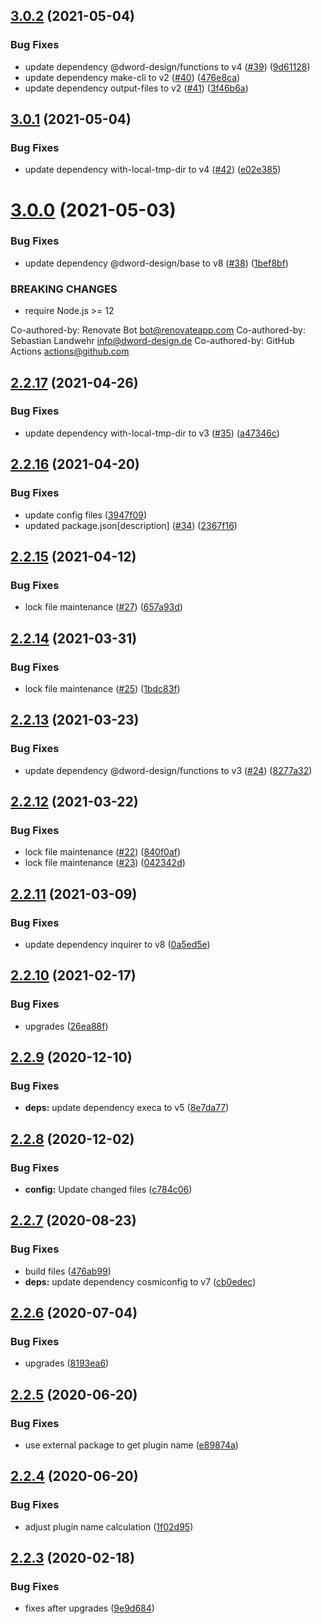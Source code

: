 ## [3.0.2](https://github.com/dword-design/ceiling/compare/v3.0.1...v3.0.2) (2021-05-04)


### Bug Fixes

* update dependency @dword-design/functions to v4 ([#39](https://github.com/dword-design/ceiling/issues/39)) ([9d61128](https://github.com/dword-design/ceiling/commit/9d611280b8a52b0b33ee7f1098392688847cbe3c))
* update dependency make-cli to v2 ([#40](https://github.com/dword-design/ceiling/issues/40)) ([476e8ca](https://github.com/dword-design/ceiling/commit/476e8ca283bf879c88dd217115baeeaf08f1a305))
* update dependency output-files to v2 ([#41](https://github.com/dword-design/ceiling/issues/41)) ([3f46b6a](https://github.com/dword-design/ceiling/commit/3f46b6a0e08c799788e04f963660ac398c1ea682))

## [3.0.1](https://github.com/dword-design/ceiling/compare/v3.0.0...v3.0.1) (2021-05-04)


### Bug Fixes

* update dependency with-local-tmp-dir to v4 ([#42](https://github.com/dword-design/ceiling/issues/42)) ([e02e385](https://github.com/dword-design/ceiling/commit/e02e3856b205677842c90ff67a36a581ac91c253))

# [3.0.0](https://github.com/dword-design/ceiling/compare/v2.2.17...v3.0.0) (2021-05-03)


### Bug Fixes

* update dependency @dword-design/base to v8 ([#38](https://github.com/dword-design/ceiling/issues/38)) ([1bef8bf](https://github.com/dword-design/ceiling/commit/1bef8bf1487bcef6caf8860dbcd936fe23e766f8))


### BREAKING CHANGES

* require Node.js >= 12

Co-authored-by: Renovate Bot <bot@renovateapp.com>
Co-authored-by: Sebastian Landwehr <info@dword-design.de>
Co-authored-by: GitHub Actions <actions@github.com>

## [2.2.17](https://github.com/dword-design/ceiling/compare/v2.2.16...v2.2.17) (2021-04-26)


### Bug Fixes

* update dependency with-local-tmp-dir to v3 ([#35](https://github.com/dword-design/ceiling/issues/35)) ([a47346c](https://github.com/dword-design/ceiling/commit/a47346cf789e9d1e15ba6ac8be8018ee332fe62e))

## [2.2.16](https://github.com/dword-design/ceiling/compare/v2.2.15...v2.2.16) (2021-04-20)


### Bug Fixes

* update config files ([3947f09](https://github.com/dword-design/ceiling/commit/3947f09c2fd3bdee6b8189464ba7c35183d23b3d))
* updated package.json[description] ([#34](https://github.com/dword-design/ceiling/issues/34)) ([2367f16](https://github.com/dword-design/ceiling/commit/2367f16df8c7bb832b89e363945f431b43ee277e))

## [2.2.15](https://github.com/dword-design/ceiling/compare/v2.2.14...v2.2.15) (2021-04-12)


### Bug Fixes

* lock file maintenance ([#27](https://github.com/dword-design/ceiling/issues/27)) ([657a93d](https://github.com/dword-design/ceiling/commit/657a93d4dc2dff3681869c41d1d50a9ac7d5e887))

## [2.2.14](https://github.com/dword-design/ceiling/compare/v2.2.13...v2.2.14) (2021-03-31)


### Bug Fixes

* lock file maintenance ([#25](https://github.com/dword-design/ceiling/issues/25)) ([1bdc83f](https://github.com/dword-design/ceiling/commit/1bdc83f56fb3c6b0c00bc38493218904f0b410c8))

## [2.2.13](https://github.com/dword-design/ceiling/compare/v2.2.12...v2.2.13) (2021-03-23)


### Bug Fixes

* update dependency @dword-design/functions to v3 ([#24](https://github.com/dword-design/ceiling/issues/24)) ([8277a32](https://github.com/dword-design/ceiling/commit/8277a32654c3561a9a7cc465a560f48e0d70d8ad))

## [2.2.12](https://github.com/dword-design/ceiling/compare/v2.2.11...v2.2.12) (2021-03-22)


### Bug Fixes

* lock file maintenance ([#22](https://github.com/dword-design/ceiling/issues/22)) ([840f0af](https://github.com/dword-design/ceiling/commit/840f0af3c669d8c52ed1abf52638fb1b781ddd0e))
* lock file maintenance ([#23](https://github.com/dword-design/ceiling/issues/23)) ([042342d](https://github.com/dword-design/ceiling/commit/042342d5d05997caa9abfbacd3c9bbdd2ed728ef))

## [2.2.11](https://github.com/dword-design/ceiling/compare/v2.2.10...v2.2.11) (2021-03-09)


### Bug Fixes

* update dependency inquirer to v8 ([0a5ed5e](https://github.com/dword-design/ceiling/commit/0a5ed5ef7a923123d0962a635950ce7d39c657bc))

## [2.2.10](https://github.com/dword-design/ceiling/compare/v2.2.9...v2.2.10) (2021-02-17)


### Bug Fixes

* upgrades ([26ea88f](https://github.com/dword-design/ceiling/commit/26ea88ff24c4161ac58c3c52b2bcec54e42a3fb9))

## [2.2.9](https://github.com/dword-design/ceiling/compare/v2.2.8...v2.2.9) (2020-12-10)


### Bug Fixes

* **deps:** update dependency execa to v5 ([8e7da77](https://github.com/dword-design/ceiling/commit/8e7da77bef3b090f47c13ce846d136911ba62b01))

## [2.2.8](https://github.com/dword-design/ceiling/compare/v2.2.7...v2.2.8) (2020-12-02)


### Bug Fixes

* **config:** Update changed files ([c784c06](https://github.com/dword-design/ceiling/commit/c784c06f770fb29568b9e0aae641ce0972babe09))

## [2.2.7](https://github.com/dword-design/ceiling/compare/v2.2.6...v2.2.7) (2020-08-23)


### Bug Fixes

* build files ([476ab99](https://github.com/dword-design/ceiling/commit/476ab9948a236dff60126d45ff00dfafc0f81723))
* **deps:** update dependency cosmiconfig to v7 ([cb0edec](https://github.com/dword-design/ceiling/commit/cb0edec8a1eab407f059215c62393918d6dfdfbd))

## [2.2.6](https://github.com/dword-design/ceiling/compare/v2.2.5...v2.2.6) (2020-07-04)


### Bug Fixes

* upgrades ([8193ea6](https://github.com/dword-design/ceiling/commit/8193ea60d330ed093e524d84639d430a95705b1c))

## [2.2.5](https://github.com/dword-design/ceiling/compare/v2.2.4...v2.2.5) (2020-06-20)


### Bug Fixes

* use external package to get plugin name ([e89874a](https://github.com/dword-design/ceiling/commit/e89874aa1ce687182550295d274dc7290e26d71c))

## [2.2.4](https://github.com/dword-design/ceiling/compare/v2.2.3...v2.2.4) (2020-06-20)


### Bug Fixes

* adjust plugin name calculation ([1f02d95](https://github.com/dword-design/ceiling/commit/1f02d95969eb945b4ca7f4ce063109aeda05c820))

## [2.2.3](https://github.com/dword-design/ceiling/compare/v2.2.2...v2.2.3) (2020-02-18)


### Bug Fixes

* fixes after upgrades ([9e9d684](https://github.com/dword-design/ceiling/commit/9e9d6843bd3c575e17e2b82aab3ec6db10944074))
